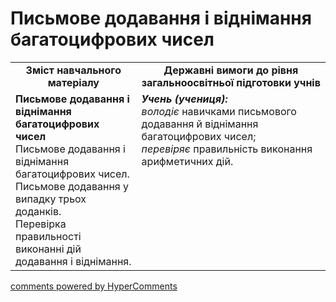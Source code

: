 <div id="hypercomments_widget" class="js-hypercomments-widget invisible"></div>

# Письмове додавання і віднімання багатоцифрових чисел
<table>
  <tr>
    <td width="40%" align="center"><b>Зміст навчального матеріалу<b></td>
    <td width="60%" align="center"><b>Державні вимоги до рівня загальноосвітньої підготовки учнів</b></td>
  </tr>
  <tr>
    <td width="40%" style="vertical-align:top !important;"><b>Письмове додавання і віднімання багатоцифрових чисел</b><br>
Письмове додавання і віднімання багатоцифрових чисел.<br> Письмове додавання у випадку трьох доданків. <br>
Перевірка правильності виконанні дій додавання і віднімання.<br></td>
    <td width="60%" style="vertical-align:top !important;"><i><b>Учень (учениця):</b></i><br>
<i>володіє</i> навичками письмового додавання й віднімання багатоцифрових чисел;<br>
<i>перевіряє</i> правильність виконання арифметичних дій.<br></td>
  </tr>
</table>

<div class="js-hypercomments-container">
    <a href="http://hypercomments.com" class="hc-link" title="comments widget">comments powered by HyperComments</a>
</div>